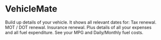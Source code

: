 # VehicleMate
Build up details of your vehicle. It shows all relevant dates for: Tax renewal. MOT / DOT renewal. Insurance renewal.  Plus details of all your expenses and all fuel expenditure. See your MPG and Daily/Monthly fuel costs.

